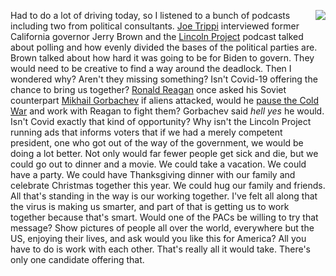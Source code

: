 <img src="http://scripting.com/images/2020/09/01/bidenHarris.png" border="0" align="right">Had to do a lot of driving today, so I listened to a bunch of podcasts including two from political consultants. <a href="https://podcasts.apple.com/us/podcast/gov-jerry-brown-on-how-to-save-our-democracy-and-planet/id1523896927?i=1000489608055">Joe Trippi</a> interviewed former California governor Jerry Brown and the <a href="https://podcasts.apple.com/us/podcast/land-of-unrest/id1514968525?i=1000489728138">Lincoln Project</a> podcast talked about polling and how evenly divided the bases of the political parties are. Brown talked about how hard it was going to be for Biden to govern. They would need to be creative to find a way around the deadlock. Then I wondered why? Aren't they missing something? Isn't Covid-19 offering the chance to bring us together? <a href="https://en.wikipedia.org/wiki/Ronald_Reagan">Ronald Reagan</a> once asked his Soviet counterpart <a href="https://en.wikipedia.org/wiki/Mikhail_Gorbachev">Mikhail Gorbachev</a> if aliens attacked, would he <a href="https://www.smithsonianmag.com/smart-news/reagan-and-gorbachev-agreed-pause-cold-war-case-alien-invasion-180957402/">pause the Cold War</a> and work with Reagan to fight them? Gorbachev said <i>hell yes</i> he would. Isn't Covid exactly that kind of opportunity? Why isn't the Lincoln Project running ads that informs voters that if we had a merely competent president, one who got out of the way of the government, we would be doing a lot better. Not only would far fewer people get sick and die, but we could go out to dinner and a movie. We could take a vacation. We could have a party. We could have Thanksgiving dinner with our family and celebrate Christmas together this year. We could hug our family and friends. All that's standing in the way is our working together. I've felt all along that the virus is making us smarter, and part of that is getting us to work together because that's smart. Would one of the PACs be willing to try that message? Show pictures of people all over the world, everywhere but the US, enjoying their lives, and ask would you like this for America? All you have to do is work with each other. That's really all it would take. There's only one candidate offering that. 
